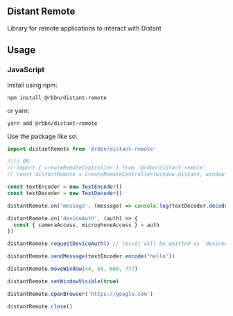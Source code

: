 ## Distant Remote

Library for remote applications to interact with Distant

## Usage

### JavaScript

Install using npm:

```
npm install @rbbn/distant-remote
```

or yarn:

```
yarn add @rbbn/distant-remote
```

Use the package like so:

```javascript
import distantRemote from '@rbbn/distant-remote'

//// OR
// import { createRemoteController } from '@rbbn/distant-remote'
// const distantRemote = createRemoteController(window.distant, window.cefQuery)

const textEncoder = new TextEncoder()
const textDecoder = new TextDecoder()

distantRemote.on('message', (message) => console.log(textDecoder.decode(message)))

distantRemote.on('deviceAuth', (auth) => {
  const { cameraAccess, microphoneAccess } = auth
})

distantRemote.requestDeviceAuth() // result will be emitted as `deviceAuth` event

distantRemote.sendMessage(textEncoder.encode("hello"))

distantRemote.moveWindow(44, 55, 666, 777)

distantRemote.setWindowVisible(true)

distantRemote.openBrowser('https://google.com')

distantRemote.close()
```
